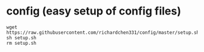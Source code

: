 config (easy setup of config files)
======

```
wget https://raw.githubusercontent.com/richardchen331/config/master/setup.sh
sh setup.sh
rm setup.sh
```
